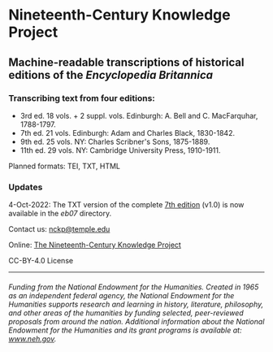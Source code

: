 # Nineteenth-Century Knowledge Project

## Machine-readable transcriptions of historical editions of the _Encyclopedia Britannica_ 

### Transcribing text from four editions:
 * 3rd ed. 18 vols. + 2 suppl. vols. Edinburgh: A. Bell and C. MacFarquhar, 1788-1797. 
 * 7th ed. 21 vols. Edinburgh: Adam and Charles Black, 1830-1842.
 * 9th ed. 25 vols. NY: Charles Scribner's Sons, 1875-1889.
 * 11th ed. 29 vols. NY: Cambridge University Press, 1910-1911.

Planned formats: TEI, TXT, HTML

### Updates
4-Oct-2022: The TXT version of the complete [7th edition](https://github.com/TU-plogan/KnowledgeProject/tree/main/eb07) (v1.0) is now available in the _eb07_ directory.

Contact us: [nckp@temple.edu](mailto:nckp@temple.edu)

Online: [The Nineteenth-Century Knowledge Project](https://tu-plogan.github.io/)

CC-BY-4.0 License

---

###### Funding from the National Endowment for the Humanities. Created in 1965 as an independent federal agency, the National Endowment for the Humanities supports research and learning in history, literature, philosophy, and other areas of the humanities by funding selected, peer-reviewed proposals from around the nation. Additional information about the National Endowment for the Humanities and its grant programs is available at: www.neh.gov. 
